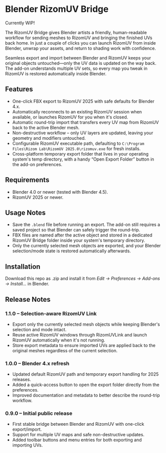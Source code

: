 # Blender RizomUV Bridge

Currently WIP!

The RizomUV Bridge gives Blender artists a friendly, human-readable workflow for sending meshes to RizomUV and bringing the finished UVs back home. In just a couple of clicks you can launch RizomUV from inside Blender, unwrap your assets, and return to shading work with confidence.

Seamless export and import between Blender and RizomUV keeps your original objects untouched—only the UV data is updated on the way back. The add-on understands multiple UV sets, so every map you tweak in RizomUV is restored automatically inside Blender.

## Features

* One-click FBX export to RizomUV 2025 with safe defaults for Blender 4.x.
* Automatically reconnects to an existing RizomUV session when available, or launches RizomUV for you when it's closed.
* Automatic round-trip import that transfers every UV map from RizomUV back to the active Blender mesh.
* Non-destructive workflow – only UV layers are updated, leaving your geometry and modifiers untouched.
* Configurable RizomUV executable path, defaulting to `C:\Program Files\Rizom Lab\RizomUV 2025.0\rizomuv.exe` for fresh installs.
* Cross-platform temporary export folder that lives in your operating system's temp directory, with a handy “Open Export Folder” button in the add-on preferences.

## Requirements

* Blender 4.0 or newer (tested with Blender 4.5).
* RizomUV 2025 or newer.

## Usage Notes

* Save the `.blend` file before running an export. The add-on still requires a saved project so that Blender can safely trigger the round-trip.
* FBX files are named after the active object and stored in a dedicated RizomUV Bridge folder inside your system's temporary directory.
* Only the currently selected mesh objects are exported, and your Blender selection/mode state is restored automatically afterwards.

## Installation

Download this repo as .zip and install it from *Edit → Preferences → Add-ons → Install...* in Blender.

## Release Notes

### 1.1.0 – Selection-aware RizomUV Link
* Export only the currently selected mesh objects while keeping Blender's selection and mode intact.
* Reuse active RizomUV windows through RizomUVLink and launch RizomUV automatically when it's not running.
* Store export metadata to ensure imported UVs are applied back to the original meshes regardless of the current selection.

### 1.0.0 – Blender 4.x refresh
* Updated default RizomUV path and temporary export handling for 2025 releases.
* Added a quick-access button to open the export folder directly from the preferences.
* Improved documentation and metadata to better describe the round-trip workflow.

### 0.9.0 – Initial public release
* First stable bridge between Blender and RizomUV with one-click export/import.
* Support for multiple UV maps and safe non-destructive updates.
* Added toolbar buttons and menu entries for both exporting and importing UVs.
